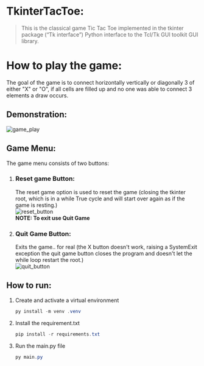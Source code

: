 # TkinterTacToe:
> This is the classical game Tic Tac Toe implemented in the tkinter package (“Tk interface”) Python interface to the Tcl/Tk GUI toolkit GUI library.

# How to play the game:    
  The goal of the game is to connect horizontally vertically or diagonally 3 of either "X" or "O", if all cells are filled up and no one was able to connect 3 elements a draw occurs.  

## Demonstration:
![game_play](https://i.imgur.com/HntJa5A.gif)


## Game Menu:
  The game menu consists of two buttons:

  1. ### Reset game Button:
      The reset game option is used to reset the game (closing the tkinter root, which is in a while True cycle and will start over again as if the game is resting.)  
      ![reset_button](https://i.imgur.com/h883cni.gif)  
      **NOTE: To exit use Quit Game**
  
  2. ### Quit Game Button:
      Exits the game.. for real (the X button doesn't work, raising a SystemExit exception the quit game button closes the program and doesn't let the while loop restart the root.)  
      ![quit_button](https://i.imgur.com/lZvi4jt.gif)  

## How to run:

1. Create and activate a virtual environment
    ~~~ powershell
    py install -m venv .venv
    ~~~

2. Install the requirement.txt
    ~~~ powershell
    pip install -r requirements.txt
    ~~~

3. Run the main.py file
    ~~~ powershell
    py main.py
    ~~~
